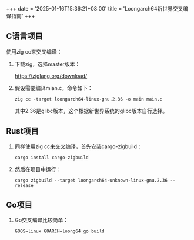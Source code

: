 +++
date = '2025-01-16T15:36:21+08:00'
title = 'Loongarch64新世界交叉编译指南'
+++

## C语言项目

使用zig cc来交叉编译：

1. 下载zig，选择master版本：

   <https://ziglang.org/download/>

2. 假设需要编译mian.c，命令如下：

   ```shell
   zig cc -target loongarch64-linux-gnu.2.36 -o main main.c
   ```

   其中2.36是glibc版本，这个根据新世界系统的glibc版本自行选择。

## Rust项目

1. 同样使用zig cc来交叉编译，首先安装cargo-zigbuild：

   ```shell
   cargo install cargo-zigbuild
   ```

2. 然后在项目中运行：

   ```shell
   cargo zigbuild --target loongarch64-unknown-linux-gnu.2.36 --release
   ```

## Go项目

1. Go交叉编译比较简单：

   ```shell
   GOOS=linux GOARCH=loong64 go build
   ```
